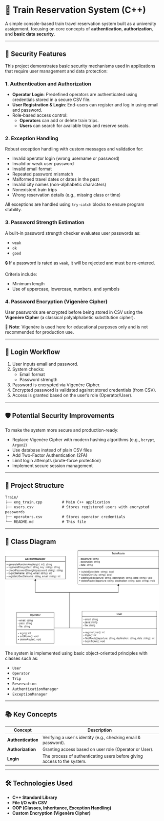 # 🚆 Train Reservation System (C++)

A simple console-based train travel reservation system built as a university assignment, focusing on core concepts of **authentication**, **authorization**, and **basic data security**.

---

## 🔐 Security Features

This project demonstrates basic security mechanisms used in applications that require user management and data protection:

### 1. Authentication and Authorization
- **Operator Login**: Predefined operators are authenticated using credentials stored in a secure CSV file.
- **User Registration & Login**: End-users can register and log in using email and password.
- Role-based access control:
  - **Operators** can add or delete train trips.
  - **Users** can search for available trips and reserve seats.

### 2. Exception Handling
Robust exception handling with custom messages and validation for:
- Invalid operator login (wrong username or password)
- Invalid or weak user password
- Invalid email format
- Repeated password mismatch
- Malformed travel dates or dates in the past
- Invalid city names (non-alphabetic characters)
- Nonexistent train trips
- Wrong reservation details (e.g., missing class or time)

All exceptions are handled using `try-catch` blocks to ensure program stability.

### 3. Password Strength Estimation
A built-in password strength checker evaluates user passwords as:
- `weak`
- `ok`
- `good`

🔒 If a password is rated as `weak`, it will be rejected and must be re-entered.

Criteria include:
- Minimum length
- Use of uppercase, lowercase, numbers, and symbols

### 4. Password Encryption (Vigenère Cipher)
User passwords are encrypted before being stored in CSV using the **Vigenère Cipher** (a classical polyalphabetic substitution cipher).

🛑 **Note**: Vigenère is used here for educational purposes only and is not recommended for production use.

---

## 🧾 Login Workflow

1. User inputs email and password.
2. System checks:
   - Email format
   - Password strength
3. Password is encrypted via Vigenère Cipher.
4. Encrypted password is validated against stored credentials (from CSV).
5. Access is granted based on the user’s role (Operator/User).

---

## 🛡️ Potential Security Improvements

To make the system more secure and production-ready:
- Replace Vigenère Cipher with modern hashing algorithms (e.g., `bcrypt`, `Argon2`)
- Use database instead of plain CSV files
- Add Two-Factor Authentication (2FA)
- Limit login attempts (brute-force protection)
- Implement secure session management

---

## 📁 Project Structure

```
Train/
├── eng_train.cpp         # Main C++ application
├── users.csv             # Stores registered users with encrypted passwords
├── operators.csv         # Stores operator credentials
└── README.md             # This file
```

---

## 🧩 Class Diagram

![Class Diagram](./diagram.png)

The system is implemented using basic object-oriented principles with classes such as:
- `User`
- `Operator`
- `Trip`
- `Reservation`
- `AuthenticationManager`
- `ExceptionManager`

---

## 📚 Key Concepts

| Concept        | Description |
|----------------|-------------|
| **Authentication** | Verifying a user's identity (e.g., checking email & password). |
| **Authorization**  | Granting access based on user role (Operator or User). |
| **Login**          | The process of authenticating users before giving access to the system. |

---

## 🛠 Technologies Used

- **C++ Standard Library**
- **File I/O with CSV**
- **OOP (Classes, Inheritance, Exception Handling)**
- **Custom Encryption (Vigenère Cipher)**
